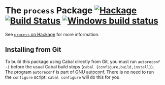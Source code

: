 The `process` Package  [![Hackage](https://img.shields.io/hackage/v/process.svg)](https://hackage.haskell.org/package/process) [![Build Status](https://travis-ci.org/haskell/process.svg)](https://travis-ci.org/haskell/process) [![Windows build status](https://ci.appveyor.com/api/projects/status/0o4c3w99frtxyrht?svg=true)](https://ci.appveyor.com/project/snoyberg/process)
=====================

See [`process` on Hackage](http://hackage.haskell.org/package/process) for
more information.

Installing from Git
-------------------

To build this package using Cabal directly from Git, you must run
`autoreconf -i` before the usual Cabal build steps (`cabal
{configure,build,install}`). The program `autoreconf` is part of
[GNU autoconf](http://www.gnu.org/software/autoconf/).  There is no
need to run the `configure` script: `cabal configure` will do this for
you.
